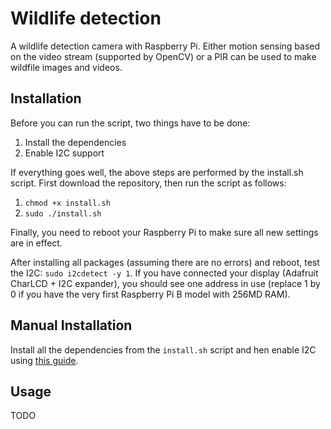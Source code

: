 Wildlife detection
==================

A wildlife detection camera with Raspberry Pi. Either motion sensing based on the video stream (supported by OpenCV) or a PIR can be used to make wildfile images and videos.

Installation
------------

Before you can run the script, two things have to be done:

1. Install the dependencies
2. Enable I2C support

If everything goes well, the above steps are performed by the install.sh script. First download the repository, then run the script as follows:

1. `chmod +x install.sh`
2. `sudo ./install.sh`

Finally, you need to reboot your Raspberry Pi to make sure all new settings are in effect.

After installing all packages (assuming there are no errors) and reboot, test the I2C: `sudo i2cdetect -y 1`. If you have connected your display (Adafruit CharLCD + I2C expander), you should see one address in use (replace 1 by 0 if you have the very first Raspberry Pi B model with 256MD RAM).

Manual Installation
-------------------

Install all the dependencies from the `install.sh` script and hen enable I2C using [this guide](https://learn.adafruit.com/adafruits-raspberry-pi-lesson-4-gpio-setup/configuring-i2c).

Usage
-----

TODO
